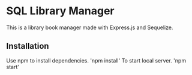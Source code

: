 # SQL Library Manager
This is a library book manager made with Express.js and Sequelize.

## Installation
Use npm to install dependencies. 'npm install'
To start local server. 'npm start'